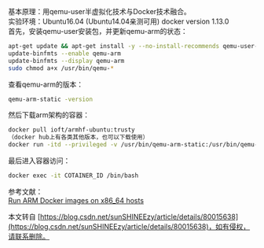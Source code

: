 基本原理：用qemu-user半虚拟化技术与Docker技术融合。  
实验环境：Ubuntu16.04 (Ubuntu14.04亲测可用) docker version 1.13.0  
首先，安装qemu-user安装包，并更新qemu-arm的状态：

``` bash
apt-get update && apt-get install -y --no-install-recommends qemu-user-static binfmt-support
update-binfmts --enable qemu-arm
update-binfmts --display qemu-arm
sudo chmod a+x /usr/bin/qemu-*
```

查看qemu-arm的版本：

``` bash
qemu-arm-static -version
```

然后下载arm架构的容器：

``` bash
docker pull ioft/armhf-ubuntu:trusty
（docker hub上有各类其他版本，也可以下载使用）
docker run -itd --privileged -v /usr/bin/qemu-arm-static:/usr/bin/qemu-arm-static ioft/armhf-ubuntu:trusty /bin/bash（永久有效的容器）
```

最后进入容器访问：

``` bash
docker exec -it COTAINER_ID /bin/bash
```

参考文献：  
[Run ARM Docker images on x86\_64 hosts](https://blog.ubergarm.com/#/blog/archive/archive-arm-docker-images-on-x86-64)

 

  

本文转自 [https://blog.csdn.net/sunSHINEEzy/article/details/80015638](https://blog.csdn.net/sunSHINEEzy/article/details/80015638)，如有侵权，请联系删除。